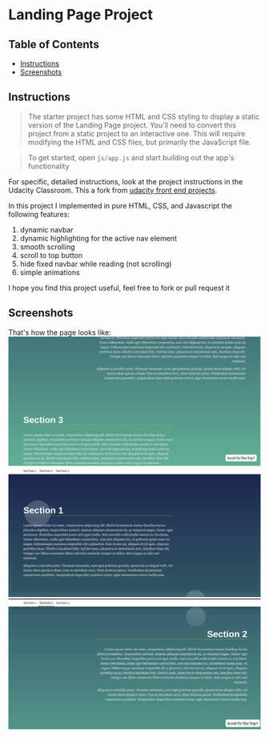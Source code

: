 # Landing Page Project

## Table of Contents

* [Instructions](#instructions)
* [Screenshots](#screenshots)

## Instructions

> The starter project has some HTML and CSS styling to display a static version of the Landing Page project. You'll need to convert this project from a static project to an interactive one. This will require modifying the HTML and CSS files, but primarily the JavaScript file.

> To get started, open `js/app.js` and start building out the app's functionality

For specific, detailed instructions, look at the project instructions in the Udacity Classroom.
This a fork from [udacity front end projects](https://github.com/udacity/fend/tree/refresh-2019/projects/landing-page).

In this project I implemented in pure HTML, CSS, and Javascript the following features:
1. dynamic navbar
2. dynamic highlighting for the active nav element
3. smooth scrolling
4. scroll to top button
5. hide fixed navbar while reading (not scrolling)
6. simple animations

I hope you find this project useful, feel free to fork or pull request it

## Screenshots

That's how the page looks like:
![Screenshot of the landing page](/screenshots/screenshot1.png)
![Another screenshot for the landing page](/screenshots/screenshot2.png)
![Another screenshot for the landing page](/screenshots/screenshot3.png)

